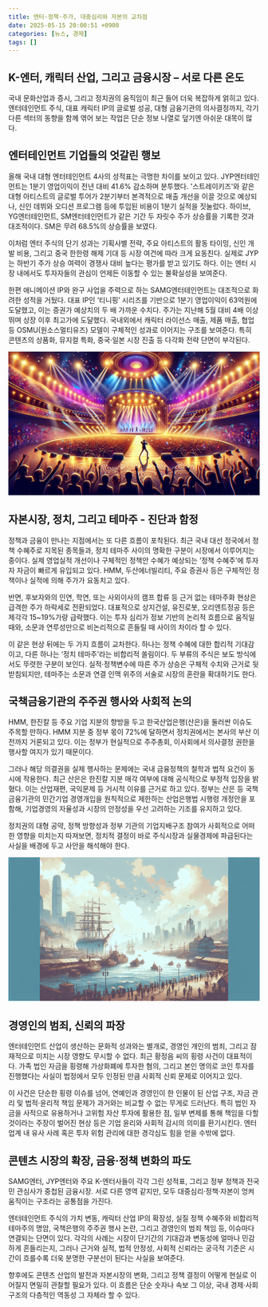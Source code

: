 ```yaml
---
title: 엔터·정책·주가, 대중심리와 자본의 교차점
date: 2025-05-15 20:00:51 +0900
categories: [뉴스, 경제]
tags: []
---
```


## K-엔터, 캐릭터 산업, 그리고 금융시장 – 서로 다른 온도

국내 문화산업과 증시, 그리고 정치권의 움직임이 최근 들어 더욱 복잡하게 얽히고 있다. 엔터테인먼트 주식, 대표 캐릭터 IP의 글로벌 성공, 대형 금융기관의 의사결정까지, 각기 다른 섹터의 동향을 함께 엮어 보는 작업은 단순 정보 나열로 덮기엔 아쉬운 대목이 많다.

## 엔터테인먼트 기업들의 엇갈린 행보

올해 국내 대형 엔터테인먼트 4사의 성적표는 극명한 차이를 보이고 있다. JYP엔터테인먼트는 1분기 영업이익이 전년 대비 41.6% 감소하며 분투했다. '스트레이키즈'와 같은 대형 아티스트의 글로벌 투어가 2분기부터 본격적으로 매출 개선을 이끌 것으로 예상되나, 신인 데뷔와 오디션 프로그램 등에 투입된 비용이 1분기 실적을 짓눌렀다. 하이브, YG엔터테인먼트, SM엔터테인먼트가 같은 기간 두 자릿수 주가 상승률을 기록한 것과 대조적이다. SM은 무려 68.5%의 상승률을 보였다.

이처럼 엔터 주식의 단기 성과는 기획사별 전략, 주요 아티스트의 활동 타이밍, 신인 개발 비용, 그리고 중국 한한령 해제 기대 등 시장 여건에 따라 크게 요동친다. 실제로 JYP는 하반기 주가 상승 여력이 경쟁사 대비 높다는 평가를 받고 있기도 하다. 이는 엔터 시장 내에서도 투자자들의 관심이 언제든 이동할 수 있는 불확실성을 보여준다.

한편 애니메이션 IP와 완구 사업을 주력으로 하는 SAMG엔터테인먼트는 대조적으로 화려한 성적을 거뒀다. 대표 IP인 ‘티니핑’ 시리즈를 기반으로 1분기 영업이익이 63억원에 도달했고, 이는 증권가 예상치의 두 배 가까운 수치다. 주가는 지난해 5월 대비 4배 이상 뛰며 상장 이후 최고가에 도달했다. 국내외에서 캐릭터 라이선스 매출, 제품 매출, 협업 등 OSMU(원소스멀티유즈) 모델이 구체적인 성과로 이어지는 구조를 보여준다. 특히 콘텐츠의 상품화, 뮤지컬 특화, 중국·일본 시장 진출 등 다각화 전략 단면이 부각된다.

![대형 콘서트 무대와 함께 환호하는 팬들, 화려한 조명 속 아티스트](assets/img/2025-05-15-2d584368-e9ec-4fbd-af2e-d388e35c7a50/1747306945356.png)

## 자본시장, 정치, 그리고 테마주 - 진단과 함정

정책과 금융이 만나는 지점에서는 또 다른 흐름이 포착된다. 최근 국내 대선 정국에서 정책 수혜주로 지목된 종목들과, 정치 테마주 사이의 명확한 구분이 시장에서 이루어지는 중이다. 실제 영업실적 개선이나 구체적인 정책안 수혜가 예상되는 ‘정책 수혜주’에 투자자 자금이 빠르게 유입되고 있다. HMM, 두산에너빌리티, 주요 증권사 등은 구체적인 정책이나 실적에 의해 주가가 요동치고 있다.

반면, 후보자와의 인연, 학연, 또는 사외이사의 캠프 합류 등 근거 없는 테마주화 현상은 급격한 주가 하락세로 전환되었다. 대표적으로 상지건설, 유진로봇, 오리엔트정공 등은 제각각 15~19%가량 급락했다. 이는 투자 심리가 정보 기반의 논리적 흐름으로 움직일 때와, 소문과 연루성만으로 비논리적으로 흔들릴 때 사이의 차이라 할 수 있다.

이 같은 현상 뒤에는 두 가지 흐름이 교차한다. 하나는 정책 수혜에 대한 합리적 기대감이고, 다른 하나는 ‘정치 테마주’라는 비합리적 쏠림이다. 두 부류의 주식은 보도 방식에서도 뚜렷한 구분이 보인다. 실적·정책변수에 따른 주가 상승은 구체적 수치와 근거로 뒷받침되지만, 테마주는 소문과 연결 인맥 위주의 서술로 시장의 혼란을 확대하기도 한다.

## 국책금융기관의 주주권 행사와 사회적 논의

HMM, 한진칼 등 주요 기업 지분의 향방을 두고 한국산업은행(산은)을 둘러싼 이슈도 주목할 만하다. HMM 지분 중 정부 몫이 72%에 달하면서 정치권에서는 본사의 부산 이전까지 거론되고 있다. 이는 정부가 현실적으로 주주총회, 이사회에서 의사결정 권한을 행사할 여지가 있기 때문이다.

그러나 해당 의결권을 실제 행사하는 문제에는 국내 금융정책의 철학과 법적 요건이 동시에 작용한다. 최근 산은은 한진칼 지분 매각 여부에 대해 공식적으로 부정적 입장을 밝혔다. 이는 산업재편, 국익문제 등 거시적 이유를 근거로 하고 있다. 정부는 산은 등 국책금융기관의 민간기업 경영개입을 원칙적으로 제한하는 산업은행법 시행령 개정안을 포함해, 기업경영의 자율성과 시장의 안정성을 우선 고려하는 기조를 유지하고 있다.

정치권의 대형 공약, 정책 방향성과 정부 기관의 기업지배구조 참여가 사회적으로 어떠한 영향을 미치는지 따져보면, 정치적 결정이 바로 주식시장과 실물경제에 파급된다는 사실을 배경에 두고 사안을 해석해야 한다.

![대도시 항구와 구름 낀 하늘, 멀리 보이는 대형 선박](assets/img/2025-05-15-2d584368-e9ec-4fbd-af2e-d388e35c7a50/1747306968556.png)

## 경영인의 범죄, 신뢰의 파장

엔터테인먼트 산업이 생산하는 문화적 성과와는 별개로, 경영인 개인의 범죄, 그리고 잠재적으로 미치는 시장 영향도 무시할 수 없다. 최근 황정음 씨의 횡령 사건이 대표적이다. 가족 법인 자금을 횡령해 가상화폐에 투자한 혐의, 그리고 본인 명의로 코인 투자를 진행했다는 사실이 법정에서 모두 인정된 만큼 사회적 신뢰 문제로 이어지고 있다.

이 사건은 단순한 횡령 이슈를 넘어, 연예인과 경영인이 한 인물이 된 산업 구조, 자금 관리 및 법적·윤리적 책임 문제가 과거와는 비교할 수 없는 무게로 드러난다. 특히 법인 자금을 사적으로 유용하거나 고위험 자산 투자에 활용한 점, 일부 변제를 통해 책임을 다할 것이라는 주장이 벌어진 현상 등은 기업 윤리와 사회적 감시의 의미를 환기시킨다. 엔터 업계 내 유사 사례 혹은 투자 위험 관리에 대한 경각심도 힘을 얻을 수밖에 없다.

## 콘텐츠 시장의 확장, 금융·정책 변화의 파도

SAMG엔터, JYP엔터와 주요 K-엔터사들이 각각 그린 성적표, 그리고 정부 정책과 전국민 관심사가 중첩된 금융시장. 서로 다른 영역 같지만, 모두 대중심리·정책·자본이 엉켜 움직이는 구조라는 공통점을 가진다.

엔터테인먼트 주식의 가치 변동, 캐릭터 산업 IP의 확장성, 실질 정책 수혜주와 비합리적 테마주의 명암, 국책은행의 주주권 행사 논란, 그리고 경영인의 범죄 책임 등, 이슈마다 연결되는 단면이 있다. 각각의 사례는 시장이 단기간의 기대감과 변동성에 얼마나 민감하게 흔들리는지, 그러나 근거와 실적, 법적 안정성, 사회적 신뢰라는 궁극적 기준은 시간이 흐를수록 더욱 분명한 구분선이 된다는 사실을 보여준다.

향후에도 콘텐츠 산업의 발전과 자본시장의 변화, 그리고 정책 결정이 어떻게 현실로 이어질지 면밀히 관찰할 필요가 있다. 이 흐름은 단순 숫자나 속보 그 이상, 국내 경제·사회 구조의 다층적인 역동성 그 자체라 할 수 있다.